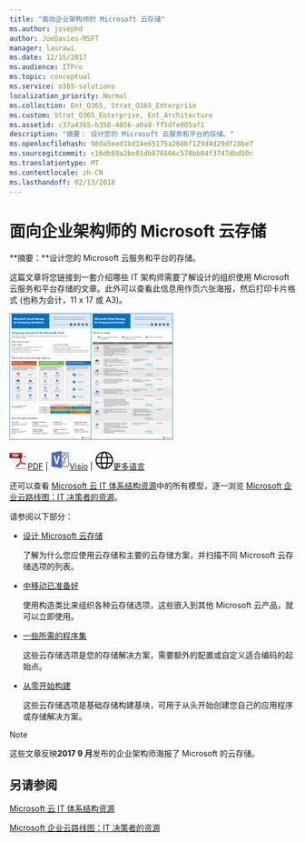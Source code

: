```yaml
---
title: "面向企业架构师的 Microsoft 云存储"
ms.author: josephd
author: JoeDavies-MSFT
manager: laurawi
ms.date: 12/15/2017
ms.audience: ITPro
ms.topic: conceptual
ms.service: o365-solutions
localization_priority: Normal
ms.collection: Ent_O365, Strat_O365_Enterprise
ms.custom: Strat_O365_Enterprise, Ent_Architecture
ms.assetid: c37a4365-b350-4856-a0a8-ff5dfe005af1
description: "摘要： 设计您的 Microsoft 云服务和平台的存储。"
ms.openlocfilehash: 98da5eed1bd14e65175a260bf129d4d29df28be7
ms.sourcegitcommit: c16db80a2be81db876566c578bb04f3747dbd50c
ms.translationtype: MT
ms.contentlocale: zh-CN
ms.lasthandoff: 02/13/2018
---
```

# <a name="microsoft-cloud-storage-for-enterprise-architects"></a>面向企业架构师的 Microsoft 云存储

 **摘要：**设计您的 Microsoft 云服务和平台的存储。
  
这篇文章将您链接到一套介绍哪些 IT 架构师需要了解设计的组织使用 Microsoft 云服务和平台存储的文章。此外可以查看此信息用作页六张海报，然后打印卡片格式 (也称为会计，11 x 17 或 A3)。
  
[![Microsoft 云存储模型的缩略图图像](images/0d4e2eb9-1109-4b3b-bf9e-2f3eff2e2cc4.png)  
](https://www.microsoft.com/download/details.aspx?id=49552)
  
![PDF 文件](images/ITPro_Other_PDFicon.png)[PDF](https://go.microsoft.com/fwlink/p/?linkid=842079) | ![Visio 文件](images/ITPro_Other_VisioIcon.jpg)[Visio](https://go.microsoft.com/fwlink/p/?linkid=842080) | ![参阅包含其他语言版本的页面](images/e16c992d-b0f8-48ae-bf44-db7a9fcaab9e.png)[更多语言](https://www.microsoft.com/download/details.aspx?id=49552)
  
还可以查看 [Microsoft 云 IT 体系结构资源](microsoft-cloud-it-architecture-resources.md)中的所有模型，逐一浏览 [Microsoft 企业云路线图：IT 决策者的资源](https://aka.ms/cloudarchitecture)。
  
请参阅以下部分：
  
- [设计 Microsoft 云存储](designing-storage-for-the-microsoft-cloud.md)
    
    了解为什么您应使用云存储和主要的云存储方案，并扫描不同 Microsoft 云存储选项的列表。
    
- [中移动已准备好](move-in-ready.md)
    
    使用构造类比来组织各种云存储选项，这些嵌入到其他 Microsoft 云产品，就可以立即使用。
    
- [一些所需的程序集](some-assembly-required.md)
    
    这些云存储选项是您的存储解决方案，需要额外的配置或自定义适合编码的起始点。
    
- [从零开始构建](build-from-the-ground-up.md)
    
    这些云存储选项是基础存储构建基块，可用于从头开始创建您自己的应用程序或存储解决方案。
    
> [!NOTE]
> 这些文章反映**2017 9 月**发布的企业架构师海报了 Microsoft 的云存储。
  
## <a name="see-also"></a>另请参阅

[Microsoft 云 IT 体系结构资源](microsoft-cloud-it-architecture-resources.md)

[Microsoft 企业云路线图：IT 决策者的资源](https://sway.com/FJ2xsyWtkJc2taRD)



